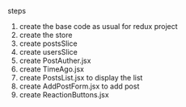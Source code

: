 steps

1. create the base code as usual for redux project
2. create the store
3. create postsSlice
4. create usersSlice
5. create PostAuther.jsx
6. create TimeAgo.jsx
7. create PostsList.jsx to display the list
8. create AddPostForm.jsx to add post
9. create ReactionButtons.jsx